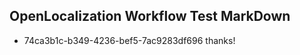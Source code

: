 ## OpenLocalization Workflow Test MarkDown
* 74ca3b1c-b349-4236-bef5-7ac9283df696 
thanks!<!--HONumber=Jul16_HO2-->